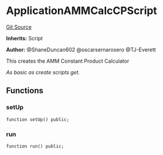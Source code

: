 # ApplicationAMMCalcCPScript
[Git Source](https://github.com/thrackle-io/Tron_Internal/blob/de9d46fc7f857fca8d253f1ed09221b1c3873dd9/src/example/script/ApplicationAMMCalcCP.s.sol)

**Inherits:**
Script

**Author:**
@ShaneDuncan602 @oscarsernarosero @TJ-Everett

This creates the AMM Constant Product Calculator

*As basic as create scripts get.*


## Functions
### setUp


```solidity
function setUp() public;
```

### run


```solidity
function run() public;
```

